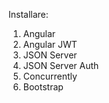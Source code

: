 Installare:

1. Angular
2. Angular JWT
3. JSON Server
4. JSON Server Auth
5. Concurrently
6. Bootstrap
